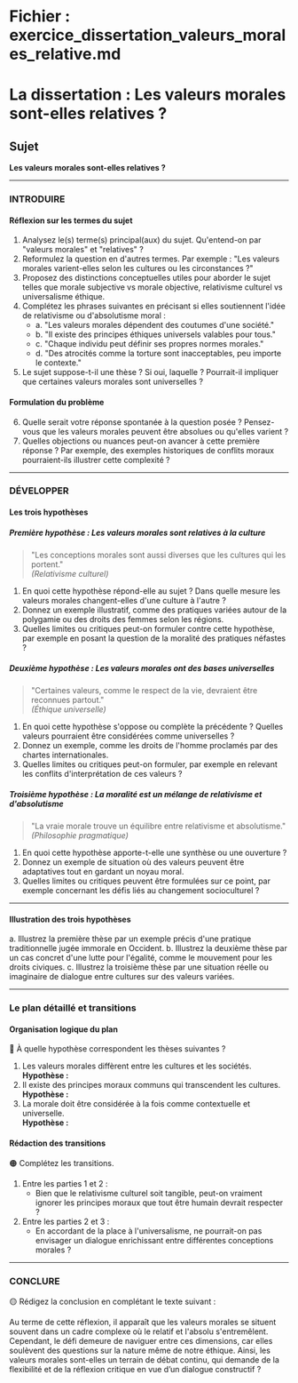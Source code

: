 # Fichier : exercice_dissertation_valeurs_morales_relative.md

# La dissertation : Les valeurs morales sont-elles relatives ?

## Sujet
**Les valeurs morales sont-elles relatives ?**

---

### INTRODUIRE

#### Réflexion sur les termes du sujet

1. Analysez le(s) terme(s) principal(aux) du sujet. Qu'entend-on par "valeurs morales" et "relatives" ?
2. Reformulez la question en d'autres termes. Par exemple : "Les valeurs morales varient-elles selon les cultures ou les circonstances ?"
3. Proposez des distinctions conceptuelles utiles pour aborder le sujet telles que morale subjective vs morale objective, relativisme culturel vs universalisme éthique.
4. Complétez les phrases suivantes en précisant si elles soutiennent l'idée de relativisme ou d'absolutisme moral :
   - a. "Les valeurs morales dépendent des coutumes d'une société."  
   - b. "Il existe des principes éthiques universels valables pour tous."  
   - c. "Chaque individu peut définir ses propres normes morales."  
   - d. "Des atrocités comme la torture sont inacceptables, peu importe le contexte."
5. Le sujet suppose-t-il une thèse ? Si oui, laquelle ? Pourrait-il impliquer que certaines valeurs morales sont universelles ?

#### Formulation du problème

6. Quelle serait votre réponse spontanée à la question posée ? Pensez-vous que les valeurs morales peuvent être absolues ou qu'elles varient ?
7. Quelles objections ou nuances peut-on avancer à cette première réponse ? Par exemple, des exemples historiques de conflits moraux pourraient-ils illustrer cette complexité ?

---

### DÉVELOPPER

#### Les trois hypothèses

##### Première hypothèse : Les valeurs morales sont relatives à la culture

> "Les conceptions morales sont aussi diverses que les cultures qui les portent."  
> *(Relativisme culturel)*

1. En quoi cette hypothèse répond-elle au sujet ? Dans quelle mesure les valeurs morales changent-elles d'une culture à l'autre ?
2. Donnez un exemple illustratif, comme des pratiques variées autour de la polygamie ou des droits des femmes selon les régions.
3. Quelles limites ou critiques peut-on formuler contre cette hypothèse, par exemple en posant la question de la moralité des pratiques néfastes ?

##### Deuxième hypothèse : Les valeurs morales ont des bases universelles

> "Certaines valeurs, comme le respect de la vie, devraient être reconnues partout."  
> *(Éthique universelle)*

1. En quoi cette hypothèse s'oppose ou complète la précédente ? Quelles valeurs pourraient être considérées comme universelles ?
2. Donnez un exemple, comme les droits de l'homme proclamés par des chartes internationales.
3. Quelles limites ou critiques peut-on formuler, par exemple en relevant les conflits d'interprétation de ces valeurs ?

##### Troisième hypothèse : La moralité est un mélange de relativisme et d'absolutisme

> "La vraie morale trouve un équilibre entre relativisme et absolutisme."  
> *(Philosophie pragmatique)*

1. En quoi cette hypothèse apporte-t-elle une synthèse ou une ouverture ? 
2. Donnez un exemple de situation où des valeurs peuvent être adaptatives tout en gardant un noyau moral.
3. Quelles limites ou critiques peuvent être formulées sur ce point, par exemple concernant les défis liés au changement socioculturel ?

---

#### Illustration des trois hypothèses

a. Illustrez la première thèse par un exemple précis d'une pratique traditionnelle jugée immorale en Occident.
b. Illustrez la deuxième thèse par un cas concret d'une lutte pour l'égalité, comme le mouvement pour les droits civiques.
c. Illustrez la troisième thèse par une situation réelle ou imaginaire de dialogue entre cultures sur des valeurs variées.

---

### Le plan détaillé et transitions

#### Organisation logique du plan

🔴 À quelle hypothèse correspondent les thèses suivantes ?

1. Les valeurs morales diffèrent entre les cultures et les sociétés.  
   **Hypothèse :**
2. Il existe des principes moraux communs qui transcendent les cultures.  
   **Hypothèse :**
3. La morale doit être considérée à la fois comme contextuelle et universelle.  
   **Hypothèse :**

#### Rédaction des transitions

🟠 Complétez les transitions.

1. Entre les parties 1 et 2 :  
   - Bien que le relativisme culturel soit tangible, peut-on vraiment ignorer les principes moraux que tout être humain devrait respecter ?
2. Entre les parties 2 et 3 :  
   - En accordant de la place à l'universalisme, ne pourrait-on pas envisager un dialogue enrichissant entre différentes conceptions morales ?

---

### CONCLURE

🟡 Rédigez la conclusion en complétant le texte suivant :

Au terme de cette réflexion, il apparaît que les valeurs morales se situent souvent dans un cadre complexe où le relatif et l'absolu s'entremêlent. Cependant, le défi demeure de naviguer entre ces dimensions, car elles soulèvent des questions sur la nature même de notre éthique. Ainsi, les valeurs morales sont-elles un terrain de débat continu, qui demande de la flexibilité et de la réflexion critique en vue d’un dialogue constructif ?